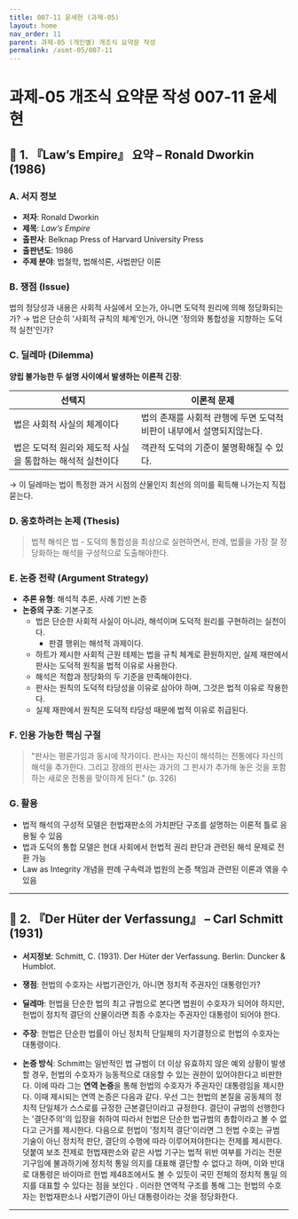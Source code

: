 ```yaml
---
title: 007-11 윤세현 (과제-05)
layout: home
nav_order: 11
parent: 과제-05 (개인별) 개조식 요약문 작성
permalink: /asmt-05/007-11
---
```


# 과제-05 개조식 요약문 작성 007-11 윤세현 

## 📘 1. 『Law’s Empire』 요약 – Ronald Dworkin (1986)

### A. 서지 정보  
- **저자**: Ronald Dworkin
- **제목**: *Law’s Empire*  
- **출판사**: Belknap Press of Harvard University Press
- **출판년도**: 1986
- **주제 분야**: 법철학, 법해석론, 사법판단 이론


### B. 쟁점 (Issue)  
법의 정당성과 내용은 사회적 사실에서 오는가, 아니면 도덕적 원리에 의해 정당화되는가?
→ 법은 단순히 '사회적 규칙의 체계'인가, 아니면 '정의와 통합성을 지향하는 도덕적 실천'인가?


### C. 딜레마 (Dilemma)  
**양립 불가능한 두 설명 사이에서 발생하는 이론적 긴장**:

| 선택지 | 이론적 문제 |
|--------|-------------|
| 법은 사회적 사실의 체계이다 | 법의 존재를 사회적 관행에 두면 도덕적 비판이 내부에서 설명되지않는다. |
| 법은 도덕적 원리와 제도적 사실을 통합하는 해석적 실천이다 | 객관적 도덕의 기준이 불명확해질 수 있다. |

→ 이 딜레마는 법이 특정한 과거 시점의 산물인지 최선의 의미를 획득해 나가는지 직접 묻는다.


### D. 옹호하려는 논제 (Thesis)  
> 법적 해석은 법 - 도덕의 통합성을 최상으로 실현하면서, 판례, 법률을 가장 잘 정당화하는 해석을 구성적으로 도출해야한다.

### E. 논증 전략 (Argument Strategy)  
- **추론 유형**: 해석적 추론, 사례 기반 논증  
- **논증의 구조**:
  기본구조
  - 법은 단순한 사회적 사실이 아니라, 해석이며 도덕적 원리를 구현하려는 실천이다. 
    - 판결 행위는 해석적 과제이다.
  - 하트가 제시한 사회적 근원 테제는 법을 규칙 체계로 환원하지만, 실제 재판에서 판사는 도덕적 원칙을 법적 이유로 사용한다.
  - 해석은 적합과 정당화의 두 기준을 만족해야한다.
  - 판사는 원칙의 도덕적 타당성을 이유로 삼아야 하며, 그것은 법적 이유로 작용한다.
  - 실제 재판에서 원칙은 도덕적 타당성 때문에 법적 이유로 취급된다.


### F. 인용 가능한 핵심 구절
> "판사는 평론가임과 동시에 작가이다. 판사는 자신이 해석하는 전통에다 자신의 해석을 추가한다. 그리고 장래의 판사는 과거의 그 판사가 추가해 놓은 것을 포함하는 새로운 전통을 맞이하게 된다." (p. 326)  

### G. 활용
- 법적 해석의 구성적 모델은 헌법재판소의 가치판단 구조를 설명하는 이론적 틀로 응용될 수 있음
- 법과 도덕의 통합 모델은 현대 사회에서 헌법적 권리 판단과 관련된 해석 문제로 전환 가능
- Law as Integrity 개념을 판례 구속력과 법원의 논증 책임과 관련된 이론과 엮을 수 있음

---

## 📘 2. 『Der Hüter der Verfassung』 – Carl Schmitt (1931)

- **서지정보**: Schmitt, C. (1931). Der Hüter der Verfassung. Berlin: Duncker & Humblot.

- **쟁점**: 헌법의 수호자는 사법기관인가, 아니면 정치적 주권자인 대통령인가? 
- **딜레마**: 헌법을 단순한 법의 최고 규범으로 본다면 법원이 수호자가 되어야 하지만, 헌법이 정치적 결단의 산물이라면 최종 수호자는 주권자인 대통령이 되어야 한다.
- **주장**: 헌법은 단순한 법률이 아닌 정치적 단일체의 자기결정으로 헌법의 수호자는 대통령이다.
- **논증 방식**: Schmitt는 일반적인 법 규범이 더 이상 유효하지 않은 예외 상황이 발생할 경우, 헌법의 수호자가 능동적으로 대응할 수 있는 권한이 있어야한다고 비판한다. 이에 따라 그는 **연역 논증**을 통해 헌법의 수호자가 주권자인 대통령임을 제시한다. 이때 제시되는 연역 논증은 다음과 같다. 우선 그는 헌법의 본질을 공동체의 정치적 단일체가 스스로를 규정한 근본결단이라고 규정한다. 결단이 규범의 선행한다는 '결단주의'의 입장을 취하여 따라서 헌법은 단순한 법규범의 총합이라고 볼 수 없다고 근거를 제시한다. 다음으로 헌법이 '정치적 결단'이라면 그 헌법 수호는 규범 기술이 아닌 정치적 판단, 결단의 수행에 따라 이루어져야한다는 전제를 제시한다. 덧붙여 보조 전제로 헌법재판소와 같은 사법 기구는 법적 위반 여부를 가리는 전문 기구임에 불과하기에 정치적 통일 의지를 대표해 결단할 수 없다고 하며, 이와 반대로 대통령은 바이마르 헌법 제48조에서도 볼 수 있듯이 국민 전체의 정치적 통일 의지를 대표할 수 있다는 점을 보인다 . 이러한 연역적 구조를 통해 그는 헌법의 수호자는 헌법재판소나 사법기관이 아닌 대통령이라는 것을 정당화한다. 

---



